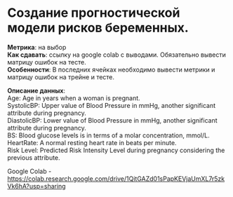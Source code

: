 # Cоздание прогностической модели рисков беременных.

**Метрика**: на выбор  
**Как сдавать**: ссылку на google colab с выводами. Обязательно вывести матрицу ошибок на тесте.  
**Особенности**: В последних ячейках необходимо вывести метрики и матрицу ошибок на трейне и тесте.

**Описание данных**:  
Age: Age in years when a woman is pregnant.  
SystolicBP: Upper value of Blood Pressure in mmHg, another significant attribute during pregnancy.  
DiastolicBP: Lower value of Blood Pressure in mmHg, another significant attribute during pregnancy.  
BS: Blood glucose levels is in terms of a molar concentration, mmol/L.  
HeartRate: A normal resting heart rate in beats per minute.  
Risk Level: Predicted Risk Intensity Level during pregnancy considering the previous attribute.  

Google Colab - https://colab.research.google.com/drive/1QitGAZd01sPapKEVjaUmXL7r5zkVk6hA?usp=sharing 